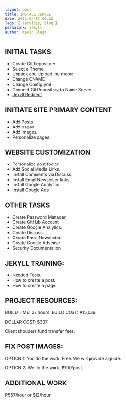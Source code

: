 ```yaml
--- 
layout: post 
title: INSTALL JEKYLL
date: 2021-04-27 00:22
Tags: [ services, blog ]
permalink: jekyll
author: Kevin Olega 
--- 
```

## INITIAL TASKS 

- Create Git Repository
- Select a Theme
- Unpack and Upload the theme
- Change CNAME
- Change Config.yml
- Connect Git Repository to Name Server.
- [Jekyll Redirect](https://github.com/jekyll/jekyll-redirect-from)

## INITIATE SITE PRIMARY CONTENT

- Add Posts 
- Add pages
- Add images.
- Personalize pages.

## WEBSITE CUSTOMIZATION

- Personalize post footer.
- Add Social Media Links.
- Install Comments via Discuss.
- Install Email Newsletter links.
- Install Google Analytics
- Install Google Ads

## OTHER TASKS

- Create Password Manager
- Create GitHub Account
- Create Google Analytics.
- Create Discuss.
- Create Email Newsletter.
- Create Google Adsense
- Security Documentation

## JEKYLL TRAINING:

- Needed Tools.
- How to create a post.
- How to create a page.

## PROJECT RESOURCES:

BUILD TIME: 27 hours.
BUILD COST: ₱15,039.

DOLLAR COST: $337

Client shouders fund transfer fees.

## FIX POST IMAGES:

OPTION 1: You do the work. Free. We will provide a guide.

OPTION 2: We do the work. ₱100/post.

## ADDITIONAL WORK

₱557/hour or $12/hour
